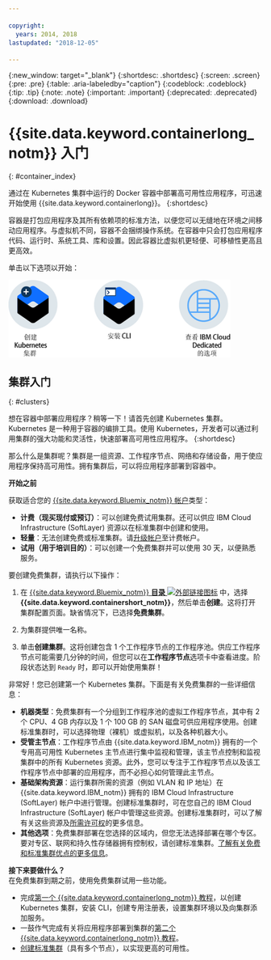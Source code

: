 ```yaml
---

copyright:
  years: 2014, 2018
lastupdated: "2018-12-05"

---
```


{:new_window: target="_blank"}
{:shortdesc: .shortdesc}
{:screen: .screen}
{:pre: .pre}
{:table: .aria-labeledby="caption"}
{:codeblock: .codeblock}
{:tip: .tip}
{:note: .note}
{:important: .important}
{:deprecated: .deprecated}
{:download: .download}



# {{site.data.keyword.containerlong_notm}} 入门
{: #container_index}

通过在 Kubernetes 集群中运行的 Docker 容器中部署高可用性应用程序，可迅速开始使用 {{site.data.keyword.containerlong}}。
{:shortdesc}

容器是打包应用程序及其所有依赖项的标准方法，以便您可以无缝地在环境之间移动应用程序。与虚拟机不同，容器不会捆绑操作系统。在容器中只会打包应用程序代码、运行时、系统工具、库和设置。因此容器比虚拟机更轻便、可移植性更高且更高效。



单击以下选项以开始：

<img usemap="#home_map" border="0" class="image" id="image_ztx_crb_f1b" src="images/cs_public_dedicated_options.png" width="440" alt="单击图标可快速开始使用 {{site.data.keyword.containerlong_notm}}。对于 {{site.data.keyword.Bluemix_dedicated_notm}}，单击此图标可查看选项。" style="width:440px;" />
<map name="home_map" id="home_map">
<area href="#clusters" alt="在 {{site.data.keyword.Bluemix_notm}} 中开始使用 Kubernetes 集群" title="在 {{site.data.keyword.Bluemix_notm}} 中开始使用 Kubernetes 集群" shape="rect" coords="-7, -8, 108, 211" />
<area href="cs_cli_install.html" alt="安装 CLI。" title="安装 CLI。" shape="rect" coords="155, -1, 289, 210" />
<area href="cs_dedicated.html#dedicated_environment" alt="{{site.data.keyword.Bluemix_dedicated_notm}} 云环境" title="{{site.data.keyword.Bluemix_notm}} 云环境" shape="rect" coords="326, -10, 448, 218" />
</map>


## 集群入门
{: #clusters}

想在容器中部署应用程序？稍等一下！请首先创建 Kubernetes 集群。Kubernetes 是一种用于容器的编排工具。使用 Kubernetes，开发者可以通过利用集群的强大功能和灵活性，快速部署高可用性应用程序。
{:shortdesc}

那么什么是集群呢？集群是一组资源、工作程序节点、网络和存储设备，用于使应用程序保持高可用性。拥有集群后，可以将应用程序部署到容器中。

**开始之前**

获取适合您的 [{{site.data.keyword.Bluemix_notm}} 帐户](https://console.bluemix.net/registration/)类型：
* **计费（现买现付或预订）**：可以创建免费试用集群。还可以供应 IBM Cloud Infrastructure (SoftLayer) 资源以在标准集群中创建和使用。
* **轻量**：无法创建免费或标准集群。请[升级帐户](/docs/account/account_faq.html#changeacct)至计费帐户。
* **试用（用于培训目的）**：可以创建一个免费集群并可以使用 30 天，以便熟悉服务。

要创建免费集群，请执行以下操作：

1.  在 [{{site.data.keyword.Bluemix_notm}} **目录** ![外部链接图标](../icons/launch-glyph.svg "外部链接图标")](https://console.bluemix.net/catalog/?category=containers) 中，选择 **{{site.data.keyword.containershort_notm}}**，然后单击**创建**。这将打开集群配置页面。缺省情况下，已选择**免费集群**。

2.  为集群提供唯一名称。

3.  单击**创建集群**。这将创建包含 1 个工作程序节点的工作程序池。供应工作程序节点可能需要几分钟的时间，但您可以在**工作程序节点**选项卡中查看进度。阶段状态达到 `Ready` 时，即可以开始使用集群！

非常好！您已创建第一个 Kubernetes 集群。下面是有关免费集群的一些详细信息：

*   **机器类型**：免费集群有一个分组到工作程序池的虚拟工作程序节点，其中有 2 个 CPU、4 GB 内存以及 1 个 100 GB 的 SAN 磁盘可供应用程序使用。创建标准集群时，可以选择物理（裸机）或虚拟机，以及各种机器大小。
*   **受管主节点**：工作程序节点由 {{site.data.keyword.IBM_notm}} 拥有的一个专用高可用性 Kubernetes 主节点进行集中监视和管理，该主节点控制和监视集群中的所有 Kubernetes 资源。此外，您可以专注于工作程序节点以及该工作程序节点中部署的应用程序，而不必担心如何管理此主节点。
*   **基础架构资源**：运行集群所需的资源（例如 VLAN 和 IP 地址）在 {{site.data.keyword.IBM_notm}} 拥有的 IBM Cloud Infrastructure (SoftLayer) 帐户中进行管理。创建标准集群时，可在您自己的 IBM Cloud Infrastructure (SoftLayer) 帐户中管理这些资源。创建标准集群时，可以了解有关这些资源及[所需许可权](cs_users.html#infra_access)的更多信息。
*   **其他选项**：免费集群部署在您选择的区域内，但您无法选择部署在哪个专区。要对专区、联网和持久性存储器拥有控制权，请创建标准集群。[了解有关免费和标准集群优点的更多信息](cs_why.html#cluster_types)。


**接下来要做什么？**</br>
在免费集群到期之前，使用免费集群试用一些功能。

* 完成[第一个 {{site.data.keyword.containerlong_notm}} 教程](cs_tutorials.html#cs_cluster_tutorial)，以创建 Kubernetes 集群，安装 CLI，创建专用注册表，设置集群环境以及向集群添加服务。
* 一鼓作气完成有关将应用程序部署到集群的[第二个 {{site.data.keyword.containerlong_notm}} 教程](cs_tutorials_apps.html#cs_apps_tutorial)。
* [创建标准集群](cs_clusters.html#clusters_ui)（具有多个节点），以实现更高的可用性。


